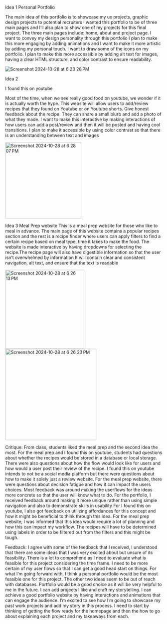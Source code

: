 Idea 1
Personal Portfolio

The main idea of this portfolio is to showcase my ux projects, graphic design projects to potential recruiters 
I wanted this portfolio to be of three main pages and I’ll also plan to show one of my projects for this final project. The three main pages include: home, about and project page. I want to convey my design personality through this portfolio
I plan to make this more engaging by adding animations and I want to make it more artistic by adding my personal touch. I want to draw some of the icons on my portfolio. I plan to make this more accessible by adding alt text for images, having a clear HTML structure, and color contrast to ensure readability.

![Screenshot 2024-10-28 at 6 23 28 PM](https://github.com/user-attachments/assets/124743e5-46da-4f58-88ac-1bf0a6f33b35)




Idea 2

I found this on youtube 

Most of the time, when we see really good food on youtube, we wonder if it is actually worth the hype. This website will allow users to add/review recipes that they found on Youtube or on Youtube shorts. Give honest feedback about the recipe. They can share a small blurb and add a photo of what they made.
I want to make this interactive by making interactions of how users can add a post/review and then it will be posted and having cool transitions. 
I plan to make it accessible by using color contrast so that there is an understanding between text and images


<img width="244" alt="Screenshot 2024-10-28 at 6 28 07 PM" src="https://github.com/user-attachments/assets/72aed7e8-1ff7-43c3-80d7-8c3aedc7bef8">



Idea 3
Meal Prep website
This is a meal prep website for those who like to meal in advance. The main page of this website contains a popular recipes section and the rest is a recipe finder where users can apply filters to find a certain recipe based on meal type, time it takes to make the food.
The website is made interactive by having dropdowns for selecting the recipe.The recipe page will also have digestible information so that the user isn’t overwhelmed by information
It will contain clear and consistent navigation, alt text, and ensure that the text is readable

<img width="253" alt="Screenshot 2024-10-28 at 6 26 13 PM" src="https://github.com/user-attachments/assets/c1b9e37d-9ba2-4736-bc8b-04ed9930dc8a">


<img width="292" alt="Screenshot 2024-10-28 at 6 26 23 PM" src="https://github.com/user-attachments/assets/b590148f-b365-4325-bccd-b68b0587604b">


Critique:
From class, students liked the meal prep and the second idea the most. For the meal prep and I found this on youtube, students had questions about whether the recipes would be stored in a database or local storage. There were also questions about how the flow would look like for users and how would a user post their review of the recipe. I found this on youtube intends to not be a social media platform but there were questions about how to make it solely just a review website. For the meal prep website, there were questions about decision fatigue and how it can impact the users choices. Most feedback was around making the userflows for the ideas more concrete so that the user will know what to do. 
For the portfolio, I received feedback around making it more unique rather than using simple navigation and also to demonstrate skills in usability 
For I found this on youtube, I also got feedback on utilizing affordances for this concept and how it might be beneficial to think through this idea.
For the meal prep website, I was informed that this idea would require a lot of planning and how this can impact my workflow. The recipes will have to be determined using labels in order to be filtered out from the filters and this might be tough.

Feedback:
I agree with some of the feedback that I received, I understood that there are some ideas that I was very excited about but unsure of its feasibility. There is a lot to comprehend as I need to evaluate what is feasible for this project considering the time frame. I need to be more certain of my user flows so that I can get a good head start on things. For what I’m going forward with, I think a personal portfolio would be the most feasible one for this project. The other two ideas seem to be out of reach with databases. Portfolio would be a good choice as it will be very helpful to me in the future. I can add projects I like and craft my storytelling. I can achieve a good portfolio website by having interactions and animations that can engage the audience. I’m excited to see how I’m going to showcase my past work projects and add my story in this process. I need to start by thinking of getting the flow ready for the homepage and then the how to go about explaining each project and my takeaways from each.



